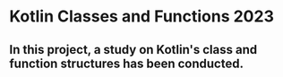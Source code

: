 # Kotlin Classes and Functions 2023

## In this project, a study on Kotlin's class and function structures has been conducted.
